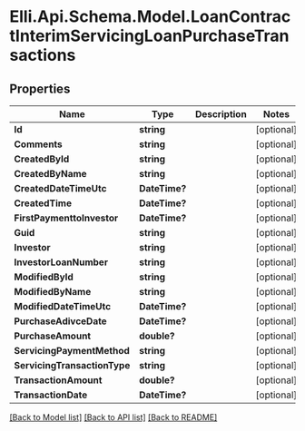 # Elli.Api.Schema.Model.LoanContractInterimServicingLoanPurchaseTransactions
## Properties

Name | Type | Description | Notes
------------ | ------------- | ------------- | -------------
**Id** | **string** |  | [optional] 
**Comments** | **string** |  | [optional] 
**CreatedById** | **string** |  | [optional] 
**CreatedByName** | **string** |  | [optional] 
**CreatedDateTimeUtc** | **DateTime?** |  | [optional] 
**CreatedTime** | **DateTime?** |  | [optional] 
**FirstPaymenttoInvestor** | **DateTime?** |  | [optional] 
**Guid** | **string** |  | [optional] 
**Investor** | **string** |  | [optional] 
**InvestorLoanNumber** | **string** |  | [optional] 
**ModifiedById** | **string** |  | [optional] 
**ModifiedByName** | **string** |  | [optional] 
**ModifiedDateTimeUtc** | **DateTime?** |  | [optional] 
**PurchaseAdivceDate** | **DateTime?** |  | [optional] 
**PurchaseAmount** | **double?** |  | [optional] 
**ServicingPaymentMethod** | **string** |  | [optional] 
**ServicingTransactionType** | **string** |  | [optional] 
**TransactionAmount** | **double?** |  | [optional] 
**TransactionDate** | **DateTime?** |  | [optional] 

[[Back to Model list]](../README.md#documentation-for-models) [[Back to API list]](../README.md#documentation-for-api-endpoints) [[Back to README]](../README.md)


